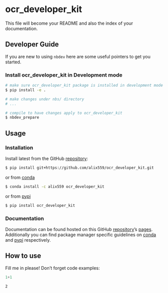 # ocr_developer_kit


<!-- WARNING: THIS FILE WAS AUTOGENERATED! DO NOT EDIT! -->

This file will become your README and also the index of your
documentation.

## Developer Guide

If you are new to using `nbdev` here are some useful pointers to get you
started.

### Install ocr_developer_kit in Development mode

``` sh
# make sure ocr_developer_kit package is installed in development mode
$ pip install -e .

# make changes under nbs/ directory
# ...

# compile to have changes apply to ocr_developer_kit
$ nbdev_prepare
```

## Usage

### Installation

Install latest from the GitHub
[repository](https://github.com/alix559/ocr_developer_kit):

``` sh
$ pip install git+https://github.com/alix559/ocr_developer_kit.git
```

or from [conda](https://anaconda.org/alix559/ocr_developer_kit)

``` sh
$ conda install -c alix559 ocr_developer_kit
```

or from [pypi](https://pypi.org/project/ocr_developer_kit/)

``` sh
$ pip install ocr_developer_kit
```

### Documentation

Documentation can be found hosted on this GitHub
[repository](https://github.com/alix559/ocr_developer_kit)’s
[pages](https://alix559.github.io/ocr_developer_kit/). Additionally you
can find package manager specific guidelines on
[conda](https://anaconda.org/alix559/ocr_developer_kit) and
[pypi](https://pypi.org/project/ocr_developer_kit/) respectively.

## How to use

Fill me in please! Don’t forget code examples:

``` python
1+1
```

    2
